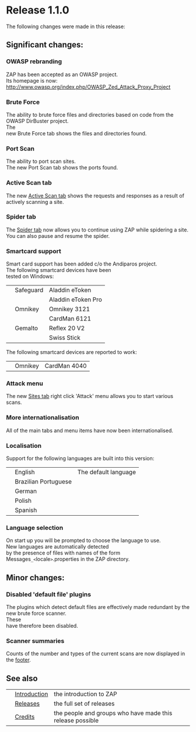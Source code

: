 # Release 1.1.0

The following changes were made in this release:
## Significant changes:
### OWASP rebranding
ZAP has been accepted as an OWASP project.<br>Its homepage is now: <a href='http://www.owasp.org/index.php/OWASP_Zed_Attack_Proxy_Project'>http://www.owasp.org/index.php/OWASP_Zed_Attack_Proxy_Project</a>
<h3>Brute Force</h3>
The ability to brute force files and directories based on code from the OWASP DirBuster project. <br>The<br>
new Brute Force tab shows the files and directories found.<br>
<h3>Port Scan</h3>
The ability to port scan sites. <br>The new Port Scan tab shows the ports found.<br>
<h3>Active Scan tab</h3>
The new <a href='HelpUiTabsAscan'>Active Scan tab</a> shows the requests and responses as a result of actively scanning a site.<br>
<h3>Spider tab</h3>
The <a href='HelpUiTabsSpider'>Spider tab</a> now allows you to continue using ZAP while spidering a site.<br>You can also pause and resume the spider.<br>
<h3>Smartcard support</h3>
Smart card support has been added c/o the Andiparos project.<br>The following smartcard devices have been<br>
tested on Windows:<br>
<table>
<tr><td></td><td>Safeguard</td><td>Aladdin eToken</td></tr>
<tr><td></td><td></td><td>Aladdin eToken Pro</td></tr>
<tr><td></td><td>Omnikey</td><td>Omnikey 3121</td></tr>
<tr><td></td><td></td><td>CardMan 6121</td></tr>
<tr><td></td><td>Gemalto</td><td>Reflex 20 V2</td></tr>
<tr><td></td><td></td><td>Swiss Stick</td></tr>
</table>
The following smartcard devices are reported to work:<br>
<table>
<tr><td></td><td>Omnikey</td><td>CardMan 4040</td></tr>
</table>
<h3>Attack menu</h3>
The new <a href='HelpUiTabsSites'>Sites tab</a> right click 'Attack' menu allows you to start various scans.<br>
<h3>More internationalisation</h3>
All of the main tabs and menu items have now been internationalised.<br>
<h3>Localisation</h3>
Support for the following languages are built into this version:<br>
<table>
<tr><td></td><td>English</td><td>The default language</td></tr>
<tr><td></td><td>Brazilian Portuguese</td><td></td></tr>
<tr><td></td><td>German</td><td></td></tr>
<tr><td></td><td>Polish</td><td></td></tr>
<tr><td></td><td>Spanish</td><td></td></tr>
</table>
<h3>Language selection</h3>
On start up you will be prompted to choose the language to use.<br>New languages are automatically detected<br>
by the presence of files with names of the form Messages<code>_</code><code>&lt;</code>locale<code>&gt;</code>.properties in the ZAP directory.<br>
<h2>Minor changes:</h2>
<h3>Disabled 'default file' plugins</h3>
The plugins which detect default files are effectively made redundant by the new brute force scanner.<br>These<br>
have therefore been disabled.<br>
<h3>Scanner summaries</h3>
Counts of the number and types of the current scans are now displayed in the <a href='HelpUiFooter'>footer</a>.<br>
<h2>See also</h2>
<table>
<tr><td></td><td><a href='HelpIntro'>Introduction</a></td><td>the introduction to ZAP</td></tr>
<tr><td></td><td><a href='HelpReleasesReleases'>Releases</a></td><td>the full set of releases</td></tr>
<tr><td></td><td><a href='HelpCredits'>Credits</a></td><td>the people and groups who have made this release possible</td></tr>
</table>